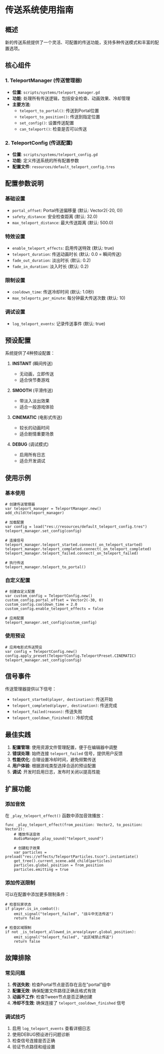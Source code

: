 # 传送系统使用指南

## 概述

新的传送系统提供了一个灵活、可配置的传送功能，支持多种传送模式和丰富的配置选项。

## 核心组件

### 1. TeleportManager (传送管理器)
- **位置**: `scripts/systems/teleport_manager.gd`
- **功能**: 处理所有传送逻辑，包括安全检查、动画效果、冷却管理
- **主要方法**:
  - `teleport_to_portal()`: 传送到Portal位置
  - `teleport_to_position()`: 传送到指定位置
  - `set_config()`: 设置传送配置
  - `can_teleport()`: 检查是否可以传送

### 2. TeleportConfig (传送配置)
- **位置**: `scripts/systems/teleport_config.gd`
- **功能**: 定义传送系统的所有配置参数
- **配置文件**: `resources/default_teleport_config.tres`

## 配置参数说明

### 基础设置
- `portal_offset`: Portal传送偏移量 (默认: Vector2(-20, 0))
- `safety_distance`: 安全检查距离 (默认: 32.0)
- `max_teleport_distance`: 最大传送距离 (默认: 500.0)

### 特效设置
- `enable_teleport_effects`: 启用传送特效 (默认: true)
- `teleport_duration`: 传送动画时长 (默认: 0.0 = 瞬间传送)
- `fade_out_duration`: 淡出时长 (默认: 0.2)
- `fade_in_duration`: 淡入时长 (默认: 0.2)

### 限制设置
- `cooldown_time`: 传送冷却时间 (默认: 1.0秒)
- `max_teleports_per_minute`: 每分钟最大传送次数 (默认: 10)

### 调试设置
- `log_teleport_events`: 记录传送事件 (默认: true)

## 预设配置

系统提供了4种预设配置：

1. **INSTANT** (瞬间传送)
   - 无动画，立即传送
   - 适合快节奏游戏

2. **SMOOTH** (平滑传送)
   - 带淡入淡出效果
   - 适合一般游戏体验

3. **CINEMATIC** (电影式传送)
   - 较长的动画时间
   - 适合剧情重要场景

4. **DEBUG** (调试模式)
   - 启用所有日志
   - 适合开发调试

## 使用示例

### 基本使用

```gdscript
# 创建传送管理器
var teleport_manager = TeleportManager.new()
add_child(teleport_manager)

# 加载配置
var config = load("res://resources/default_teleport_config.tres")
teleport_manager.set_config(config)

# 连接信号
teleport_manager.teleport_started.connect(_on_teleport_started)
teleport_manager.teleport_completed.connect(_on_teleport_completed)
teleport_manager.teleport_failed.connect(_on_teleport_failed)

# 执行传送
teleport_manager.teleport_to_portal()
```

### 自定义配置

```gdscript
# 创建自定义配置
var custom_config = TeleportConfig.new()
custom_config.portal_offset = Vector2(-30, 0)
custom_config.cooldown_time = 2.0
custom_config.enable_teleport_effects = false

# 应用配置
teleport_manager.set_config(custom_config)
```

### 使用预设

```gdscript
# 应用电影式传送预设
var config = TeleportConfig.new()
config.apply_preset(TeleportConfig.TeleportPreset.CINEMATIC)
teleport_manager.set_config(config)
```

## 信号事件

传送管理器提供以下信号：

- `teleport_started(player, destination)`: 传送开始
- `teleport_completed(player, destination)`: 传送完成
- `teleport_failed(reason)`: 传送失败
- `teleport_cooldown_finished()`: 冷却完成

## 最佳实践

1. **配置管理**: 使用资源文件管理配置，便于在编辑器中调整
2. **错误处理**: 始终连接 `teleport_failed` 信号，提供用户反馈
3. **性能优化**: 合理设置冷却时间，避免频繁传送
4. **用户体验**: 根据游戏类型选择合适的预设配置
5. **调试**: 开发时启用日志，发布时关闭以提高性能

## 扩展功能

### 添加音效

在 `_play_teleport_effect()` 函数中添加音效播放：

```gdscript
func _play_teleport_effect(from_position: Vector2, to_position: Vector2):
    # 播放传送音效
    AudioManager.play_sound("teleport_sound")
    
    # 创建粒子效果
    var particles = preload("res://effects/TeleportParticles.tscn").instantiate()
    get_tree().current_scene.add_child(particles)
    particles.global_position = from_position
    particles.emitting = true
```

### 添加传送限制

可以在配置中添加更多限制条件：

```gdscript
# 检查玩家状态
if player.is_in_combat():
    emit_signal("teleport_failed", "战斗中无法传送")
    return false

# 检查区域限制
if not _is_teleport_allowed_in_area(player.global_position):
    emit_signal("teleport_failed", "此区域禁止传送")
    return false
```

## 故障排除

### 常见问题

1. **传送失败**: 检查Portal节点是否存在且在"portal"组中
2. **配置无效**: 确保配置文件路径正确且格式有效
3. **动画不工作**: 检查Tween节点是否正确创建
4. **冷却不生效**: 确保连接了 `teleport_cooldown_finished` 信号

### 调试技巧

1. 启用 `log_teleport_events` 查看详细日志
2. 使用DEBUG预设进行问题诊断
3. 检查信号连接是否正确
4. 验证节点路径和组设置